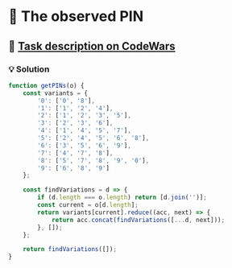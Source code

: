 # 📝 The observed PIN

## 🔗 [Task description on CodeWars](https://www.codewars.com/kata/5263c6999e0f40dee200059d)

### 💡 Solution

```javascript
function getPINs(o) {
    const variants = {
        '0': ['0', '8'],
        '1': ['1', '2', '4'],
        '2': ['1', '2', '3', '5'],
        '3': ['2', '3', '6'],
        '4': ['1', '4', '5', '7'],
        '5': ['2', '4', '5', '6', '8'],
        '6': ['3', '5', '6', '9'],
        '7': ['4', '7', '8'],
        '8': ['5', '7', '8', '9', '0'],
        '9': ['6', '8', '9']
    };

    const findVariations = d => {
        if (d.length === o.length) return [d.join('')];
        const current = o[d.length];
        return variants[current].reduce((acc, next) => {
            return acc.concat(findVariations([...d, next]));
        }, []);
    };

    return findVariations([]);
}
```
